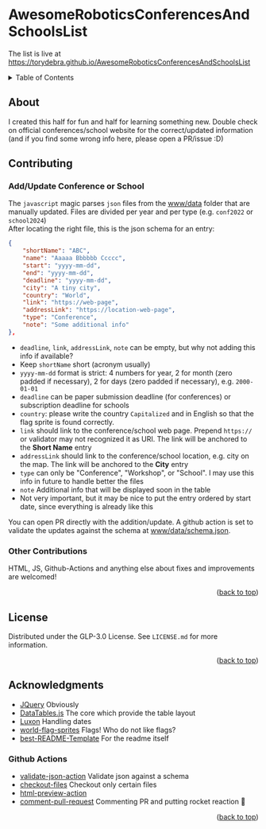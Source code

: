 <a name="readme-top"></a>
# AwesomeRoboticsConferencesAndSchoolsList

The list is live at https://torydebra.github.io/AwesomeRoboticsConferencesAndSchoolsList

<!-- TABLE OF CONTENTS -->
<details>
  <summary>Table of Contents</summary>
  <ol>
    <li><a href="#about">About</a></li>
    <li><a href="#contributing">Contributing</a></li>
    <li><a href="#license">License</a></li>
    <li><a href="#acknowledgments">Acknowledgments</a></li>
  </ol>
</details>

## About
I created this half for fun and half for learning something new. Double check on official conferences/school website for the correct/updated information (and if you find some wrong info here, please open a PR/issue :D)  

<a name="readme-top"></a>

## Contributing
### Add/Update Conference or School
The `javascript` magic parses `json` files from the [www/data](www/data) folder that are manually updated. Files are divided per year and per type (e.g. `conf2022` or `school2024`)  
After locating the right file, this is the json schema for an entry:
```json
{
    "shortName": "ABC",
    "name": "Aaaaa Bbbbbb Ccccc",
    "start": "yyyy-mm-dd",
    "end": "yyyy-mm-dd",
    "deadline": "yyyy-mm-dd",
    "city": "A tiny city",
    "country": "World",
    "link": "https://web-page",
    "addressLink": "https://location-web-page",
    "type": "Conference",
    "note": "Some additional info"
},
```

- `deadline`, `link`, `addressLink`, `note` can be empty, but why not adding this info if available?
- Keep `shortName` short (acronym usually)
- `yyyy-mm-dd` format is strict: 4 numbers for year, 2 for month (zero padded if necessary), 2 for days (zero padded if necessary), e.g. `2000-01-01`
- `deadline` can be paper submission deadline (for conferences) or subscription deadline for schools
- `country`: please write the country `Capitalized` and in English so that the flag sprite is found correctly.
- `link` should link to the conference/school web page. Prepend `https://` or validator may not recognized it as URI. The link will be anchored to the __Short Name__ entry
- `addressLink` should link to the conference/school location, e.g. city on the map. The link  will be anchored to the __City__ entry
- `type` can only be "Conference", "Workshop", or "School". I may use this info in future to handle better the files
- `note` Additional info that will be displayed soon in the table
- Not very important, but it may be nice to put the entry ordered by start date, since everything is already like this

You can open PR directly with the addition/update. A github action is set to validate the updates against the schema at [www/data/schema.json](www/data/schema.json).

### Other Contributions
HTML, JS, Github-Actions and anything else about fixes and improvements are welcomed!

<p align="right">(<a href="#readme-top">back to top</a>)</p>

## License

Distributed under the GLP-3.0 License. See `LICENSE.md` for more information.

<p align="right">(<a href="#readme-top">back to top</a>)</p>

## Acknowledgments

* [JQuery](https://jquery.com/) Obviously
* [DataTables.js](https://datatables.net/) The core which provide the table layout
* [Luxon](https://moment.github.io/luxon/) Handling dates
* [world-flag-sprites](https://github.com/lafeber/world-flags-sprite) Flags! Who do not like flags?
* [best-README-Template](https://github.com/othneildrew/Best-README-Template) For the readme itself

### Github Actions
* [validate-json-action](https://github.com/OrRosenblatt/validate-json-action) Validate json against a schema
* [checkout-files](https://github.com/Bhacaz/checkout-files) Checkout only certain files
* [html-preview-action](https://github.com/pavi2410/html-preview-action) 
* [comment-pull-request](https://github.com/thollander/actions-comment-pull-request) Commenting PR and putting rocket reaction :rocket:

<p align="right">(<a href="#readme-top">back to top</a>)</p>

